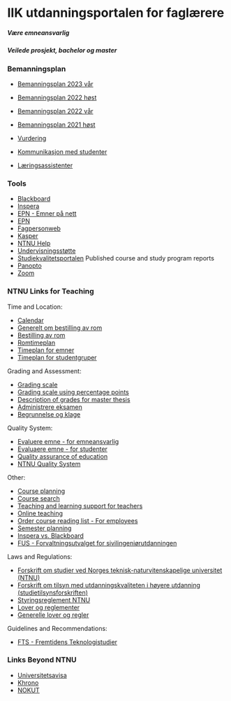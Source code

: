 # IIK utdanningsportalen for faglærere



<div class="mt-5 mb-5">
    <div class="row row-cols-1 row-cols-md-2 g-4">
    <div class="col">
        <div class="card text-end shadow-sm">
        <div class="card-body">
            <h5 class="card-title">Være emneansvarlig</h5>
            <a href="emneansvarlig.html" class="stretched-link">
            <i class="bi bi-arrow-right-circle fs-1"></i>
            </a>
        </div>
        </div>
    </div>
    <div class="col">
        <div class="card text-end shadow-sm">
        <div class="card-body">
            <h5 class="card-title">Veilede prosjekt, bachelor og master</h5>
            <a href="#" class="stretched-link">
            <i class="bi bi-arrow-right-circle fs-1"></i>
            </a>
        </div>
        </div>
    </div>
    </div>
</div>



### Bemanningsplan

* [Bemanningsplan 2023 vår](plan-2023-v.html)
* [Bemanningsplan 2022 høst](plan-2022-h.html)
* [Bemanningsplan 2022 vår](plan-2022-v.html)
* [Bemanningsplan 2021 høst](plan-2021-h.html)




* [Vurdering](vurdering.html)
* [Kommunikasjon med studenter](kommunikasjon.html)
* [Læringsassistenter](læringsassistenter.html)







### Tools

* [Blackboard](https://innsida.ntnu.no/blackboard)
* [Inspera](https://ntnu.inspera.no/admin)
* [EPN - Emner på nett](https://fsweb.no/epn/velgInstitusjon.jsf?inst=ntnu)
* [EPN](https://i.ntnu.no/wiki/-/wiki/Norsk/Emneplanlegging+på+nett)
* [Fagpersonweb](https://fsweb.no/fagpersonweb/login.jsf?inst=fsntnu)
* [Kasper](https://studntnu.sharepoint.com/sites/studieplanlegging)
* [NTNU Help](https://innsida.ntnu.no/ntnuhjelp)
* [Undervisningsstøtte](https://innsida.ntnu.no/en/undervisningsstotte)
* [Studiekvalitetsportalen](https://innsida.ntnu.no/studiekvalitetsportalen/) Published course and study program reports
* [Panopto](https://ntnu.cloud.panopto.eu/)
* [Zoom](https://ntnu.zoom.us)



### NTNU Links for Teaching


Time and Location:

* [Calendar](https://i.ntnu.no/en/studiekalender)
* [Generelt om bestilling av rom](https://i.ntnu.no/romreservasjon)
* [Bestilling av rom](https://tp.uio.no/ntnu/rombestilling/?)
* [Romtimeplan](https://tp.uio.no/ntnu/timeplan/?type=room)
* [Timeplan for emner](https://tp.uio.no/ntnu/timeplan/emner.php)
* [Timeplan for studentgruper](https://tp.uio.no/ntnu/timeplan/student.php)


Grading and Assessment:

* [Grading scale](https://i.ntnu.no/wiki/-/wiki/English/Grading+scale)
* [Grading scale using percentage points](https://i.ntnu.no/wiki/-/wiki/English/Grading+scale+using+percentage+points)
* [Description of grades for master thesis](https://i.ntnu.no/wiki/-/wiki/English/Description+of+grades+for+master+thesis)
* [Administrere eksamen](https://i.ntnu.no/administrere-eksamen)
* [Begrunnelse og klage](https://i.ntnu.no/wiki/-/wiki/Norsk/Begrunnelse+og+klage)


Quality System:

* [Evaluere emne - for emneansvarlig](https://i.ntnu.no/utdanningskvalitet/emner)
* [Evaluaere emne - for studenter](https://i.ntnu.no/emne-evaluere)
* [Quality assurance of education](https://i.ntnu.no/en/utdanningskvalitet)
* [NTNU Quality System](https://innsida.ntnu.no/wiki/-/wiki/Norsk/Kvalitetssystem+for+utdanning)

Other:

* [Course planning](https://i.ntnu.no/emneansvarlig)
* [Course search](https://www.ntnu.no/studier/emner)
* [Teaching and learning support for teachers](https://i.ntnu.no/undervisningsstotte)
* [Online teaching](https://i.ntnu.no/nettbasert-undervisning)
* [Order course reading list - For employees](https://i.ntnu.no/pensumforberedelse)
* [Semester planning](https://i.ntnu.no/planlegge-semesteret)
* [Inspera vs. Blackboard](https://i.ntnu.no/wiki/-/wiki/Norsk/Karaktergivende+vurderinger+i+eksamens-+vs+e-læringssystem)
* [FUS - Forvaltningsutvalget for sivilingeniørutdanningen](https://i.ntnu.no/wiki/-/wiki/Norsk/Forvaltningsutvalget+for+sivilingeni%C3%B8rutdanningen+-+FUS)


Laws and Regulations:

* [Forskrift om studier ved Norges teknisk-naturvitenskapelige universitet (NTNU)](https://lovdata.no/dokument/SF/forskrift/2015-12-08-1449)
* [Forskrift om tilsyn med utdanningskvaliteten i høyere utdanning (studietilsynsforskriften)](https://lovdata.no/dokument/SF/forskrift/2017-02-07-137)
* [Styringsreglement NTNU](https://innsida.ntnu.no/wiki/-/wiki/Norsk/Styringsreglement)
* [Lover og reglementer](https://innsida.ntnu.no/wiki/-/wiki/Norsk/lover+og+reglementer)
* [Generelle lover og regler](https://innsida.ntnu.no/wiki/-/wiki/Norsk/Generelle+lover+og+regler+-+studier)


Guidelines and Recommendations:

* [FTS - Fremtidens Teknologistudier](https://www.ntnu.no/fremtidensteknologistudier)


### Links Beyond NTNU

* [Universitetsavisa](http://www.universitetsavisa.no/)
* [Khrono](https://khrono.no)
* [NOKUT](https://www.nokut.no)